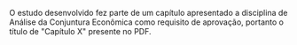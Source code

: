 O estudo desenvolvido fez parte de um capítulo apresentado a disciplina de Análise da Conjuntura Econômica como requisito de aprovação, portanto o título de "Capítulo X" presente no PDF.
